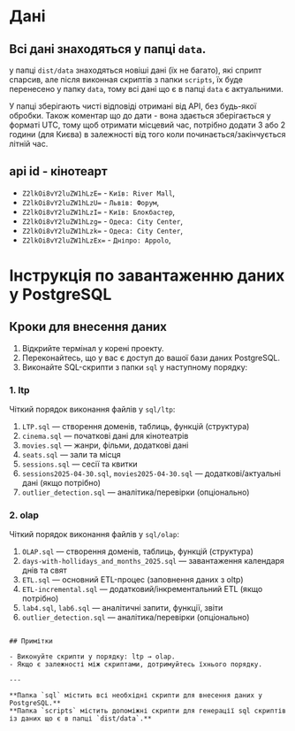 # Дані

## Всі дані знаходяться у папці `data`.

у папці `dist/data` знаходяться новіші дані (їх не багато), які сприпт спарсив, але після виконная скриптів з папки `scripts`, їх буде перенесено у папку `data`, тому всі дані що є в папці `data` є актуальними.

У папці зберігають чисті відповіді отримані від API, без будь-якої обробки.
Також коментар що до дати - вона здається зберігається у форматі UTC, тому щоб отримати місцевий час, потрібно додати 3 або 2 години (для Києва) в залежності від того коли починається/закінчується літній час.

## api id - кінотеарт

- `Z2lkOi8vY2luZW1hLzE=` - `Київ: River Mall`,
- `Z2lkOi8vY2luZW1hLzU=` - `Львів: Форум`,
- `Z2lkOi8vY2luZW1hLzI=` - `Київ: Блокбастер`,
- `Z2lkOi8vY2luZW1hLzg=` - `Одеса: City Center`,
- `Z2lkOi8vY2luZW1hLzk=` - `Одеса: City Center`,
- `Z2lkOi8vY2luZW1hLzEx=` - `Дніпро: Appolo`,

# Інструкція по завантаженню даних у PostgreSQL

## Кроки для внесення даних

1. Відкрийте термінал у корені проекту.
2. Переконайтесь, що у вас є доступ до вашої бази даних PostgreSQL.
3. Виконайте SQL-скрипти з папки `sql` у наступному порядку:

### 1. ltp

Чіткий порядок виконання файлів у `sql/ltp`:

1. `LTP.sql` — створення доменів, таблиць, функцій (структура)
2. `cinema.sql` — початкові дані для кінотеатрів
3. `movies.sql` — жанри, фільми, додаткові дані
4. `seats.sql` — зали та місця
5. `sessions.sql` — сесії та квитки
6. `sessions2025-04-30.sql`, `movies2025-04-30.sql` — додаткові/актуальні дані (якщо потрібно)
7. `outlier_detection.sql` — аналітика/перевірки (опціонально)

### 2. olap

Чіткий порядок виконання файлів у `sql/olap`:

1. `OLAP.sql` — створення доменів, таблиць, функцій (структура)
2. `days-with-hollidays_and_months_2025.sql` — завантаження календаря днів та свят
3. `ETL.sql` — основний ETL-процес (заповнення даних з oltp)
4. `ETL-incremental.sql` — додатковий/інкрементальний ETL (якщо потрібно)
5. `lab4.sql`, `lab6.sql` — аналітичні запити, функції, звіти
6. `outlier_detection.sql` — аналітика/перевірки (опціонально)

```

## Примітки

- Виконуйте скрипти у порядку: ltp → olap.
- Якщо є залежності між скриптами, дотримуйтесь їхнього порядку.

---

**Папка `sql` містить всі необхідні скрипти для внесення даних у PostgreSQL.**
**Папка `scripts` містить допоміжні скрипти для генерації sql скриптів із даних що є в папці `dist/data`.**
```
